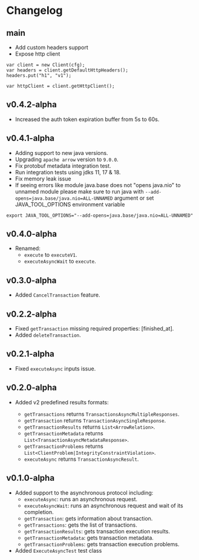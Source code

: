 # Changelog

## main
* Add custom headers support
* Expose http client
```
var client = new Client(cfg);
var headers = client.getDefaultHttpHeaders();
headers.put("h1", "v1");
        
var httpClient = client.getHttpClient();
```

## v0.4.2-alpha
* Increased the auth token expiration buffer from 5s to 60s.


## v0.4.1-alpha
* Adding support to new java versions.
* Upgrading `apache arrow` version to `9.0.0`.
* Fix protobuf metadata integration test.
* Run integration tests using jdks 11, 17 & 18.
* Fix memory leak issue
* If seeing errors like module java.base does not "opens java.nio" to unnamed module
please make sure to run java with `--add-opens=java.base/java.nio=ALL-UNNAMED` argument
or set JAVA_TOOL_OPTIONS environment variable
```shell
export JAVA_TOOL_OPTIONS="--add-opens=java.base/java.nio=ALL-UNNAMED"
```
## v0.4.0-alpha
* Renamed:
  - `execute` to `executeV1`.
  - `executeAsyncWait` to `execute`.

## v0.3.0-alpha
* Added `CancelTransaction` feature.

## v0.2.2-alpha
* Fixed `getTransaction` missing required properties: [finished_at].
* Added `deleteTransaction`.

## v0.2.1-alpha
* Fixed `executeAsync` inputs issue.

## v0.2.0-alpha
* Added v2 predefined results formats:

  - `getTransactions` returns `TransactionsAsyncMultipleResponses`.
  - `getTransaction` returns `TransactionAsyncSingleResponse`.
  - `getTransactionResults` returns `List<ArrowRelation>`.
  - `getTransactionMetadata` returns `List<TransactionAsyncMetadataResponse>`.
  - `getTransactionProblems` returns `List<ClientProblem|IntegrityConstraintViolation>`.
  - `executeAsync` returns `TransactionAsyncResult`.

## v0.1.0-alpha
* Added support to the asynchronous protocol including:
    - `executeAsync`: runs an asynchronous request.
    - `executeAsyncWait`: runs an asynchronous request and wait of its completion.
    - `getTransaction`: gets information about transaction.
    - `getTransactions`: gets the list of transactions.
    - `getTransactionResults`: gets transaction execution results.
    - `getTransactionMetadata`: gets transaction metadata.
    - `getTransactionProblems`: gets transaction execution problems.
* Added `ExecuteAsyncTest` test class

